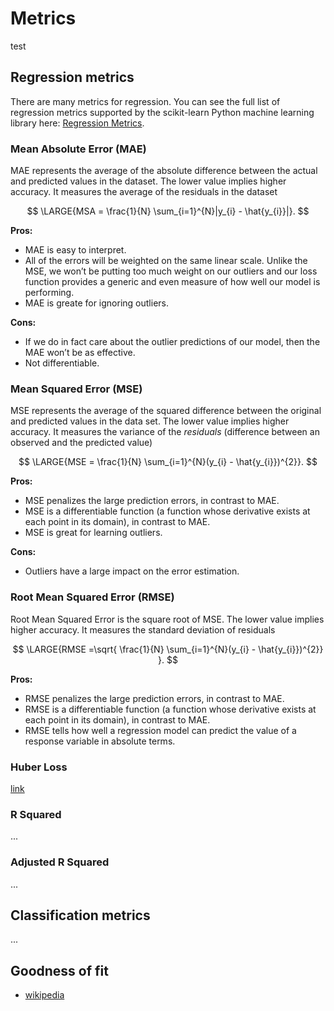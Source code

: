 # Metrics
test

## Regression metrics
There are many metrics for regression. You can see the full list of regression metrics supported by the scikit-learn Python machine learning library here: [Regression Metrics](https://scikit-learn.org/stable/modules/classes.html#regression-metrics).

### Mean Absolute Error (MAE)
MAE represents the average of the absolute difference between the actual and predicted values in the dataset. The lower value implies higher accuracy. It measures the average of the residuals in the dataset  

$$ \LARGE{MSA = \frac{1}{N} \sum_{i=1}^{N}|y_{i} - \hat{y_{i}}|}. $$

**Pros:** 
- MAE is easy to interpret.
- All of the errors will be weighted on the same linear scale. Unlike the MSE, we won’t be putting too much weight on our outliers and our loss function provides a generic and even measure of how well our model is performing.
- MAE is greate for ignoring outliers.

**Cons:**
- If we do in fact care about the outlier predictions of our model, then the MAE won’t be as effective.
- Not differentiable.

### Mean Squared Error (MSE)
MSE represents the average of the squared difference between the original and predicted values in the data set. The lower value implies higher accuracy. It measures the variance of the *residuals* (difference between an observed and the predicted value)  

$$ \LARGE{MSE = \frac{1}{N} \sum_{i=1}^{N}(y_{i} - \hat{y_{i}})^{2}}. $$

**Pros:** 
- MSE penalizes the large prediction errors, in contrast to MAE.
- MSE is a differentiable function (a function whose derivative exists at each point in its domain), in contrast to MAE.
- MSE is great for learning outliers.

**Cons:**
- Outliers have a large impact on the error estimation.


### Root Mean Squared Error (RMSE)
Root Mean Squared Error is the square root of MSE. The lower value implies higher accuracy. It measures the standard deviation of residuals  

$$ \LARGE{RMSE =\sqrt{ \frac{1}{N} \sum_{i=1}^{N}(y_{i} - \hat{y_{i}})^{2}} }. $$

**Pros:**
- RMSE penalizes the large prediction errors, in contrast to MAE.
- RMSE is a differentiable function (a function whose derivative exists at each point in its domain), in contrast to MAE.
- RMSE tells how well a regression model can predict the value of a response variable in absolute terms.


### Huber Loss
[link](https://bigdatafinance.tw/index.php/tech/methodology/897-3-most-common-loss-functions-for-machine-learning-regression)

### R Squared 
...

### Adjusted R Squared 
...


## Classification metrics
...


## Goodness of fit
- [wikipedia](https://en.wikipedia.org/wiki/Goodness_of_fit)

